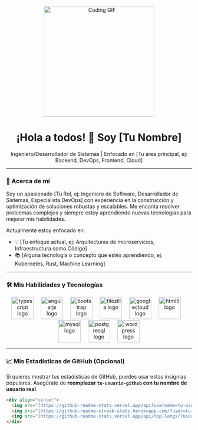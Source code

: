 <div align="center">
  <img src="https://media3.giphy.com/media/v1.Y2lkPTc5MGI3NjExMjI3d2RtdGlmN2ZvNWFqMHUyOGVlaTN5ODIzbGVhazZzODR5dWttZiZlcD12MV9pbnRlcm5hbF9naWZfYnlfaWQmY3Q9Zw/3ohrytNWkgnqMaiS8E/giphy.gif" width="300" alt="Coding GIF" />
  <h1>¡Hola a todos! 👋 Soy [Tu Nombre]</h1>
  <p>Ingeniero/Desarrollador de Sistemas | Enfocado en [Tu área principal, ej: Backend, DevOps, Frontend, Cloud]</p>
</div>

---

### 🚀 Acerca de mí

Soy un apasionado [Tu Rol, ej: Ingeniero de Software, Desarrollador de Sistemas, Especialista DevOps] con experiencia en la construcción y optimización de soluciones robustas y escalables. Me encanta resolver problemas complejos y siempre estoy aprendiendo nuevas tecnologías para mejorar mis habilidades.

Actualmente estoy enfocado en:
- 💡 [Tu enfoque actual, ej: Arquitecturas de microservicios, Infraestructura como Código]
- 📚 [Alguna tecnología o concepto que estés aprendiendo, ej: Kubernetes, Rust, Machine Learning]

---

### 🛠️ Mis Habilidades y Tecnologías

<div align="center">
  <img src="https://skillicons.dev/icons?i=ts" height="60" alt="typescript logo"  />
  <img width="12" />
  <img src="https://cdn.jsdelivr.net/gh/devicons/devicon/icons/angularjs/angularjs-original.svg" height="60" alt="angularjs logo"  />
  <img width="12" />
  <img src="https://cdn.jsdelivr.net/gh/devicons/devicon/icons/bootstrap/bootstrap-original.svg" height="60" alt="bootstrap logo"  />
  <img width="12" />
  <img src="https://cdn.jsdelivr.net/gh/devicons/devicon/icons/filezilla/filezilla-plain.svg" height="60" alt="filezilla logo"  />
  <img width="12" />
  <img src="https://cdn.jsdelivr.net/gh/devicons/devicon/icons/googlecloud/googlecloud-original.svg" height="60" alt="googlecloud logo"  />
  <img width="12" />
  <img src="https://skillicons.dev/icons?i=html" height="60" alt="html5 logo"  />
  <img width="12" />
  <img src="https://cdn.jsdelivr.net/gh/devicons/devicon/icons/mysql/mysql-original.svg" height="60" alt="mysql logo"  />
  <img width="12" />
  <img src="https://cdn.jsdelivr.net/gh/devicons/devicon/icons/postgresql/postgresql-original.svg" height="60" alt="postgresql logo"  />
  <img width="12" />
  <img src="https://cdn.jsdelivr.net/gh/devicons/devicon/icons/wordpress/wordpress-original.svg" height="60" alt="wordpress logo"  />
</div>

---

### 📈 Mis Estadísticas de GitHub (Opcional)

Si quieres mostrar tus estadísticas de GitHub, puedes usar estas insignias populares. Asegúrate de **reemplazar `tu-usuario-github` con tu nombre de usuario real**.

```html
<div align="center">
  <img src="[https://github-readme-stats.vercel.app/api?username=tu-usuario-github&show_icons=true&theme=dark&include_all_commits=true&count_private=true](https://github-readme-stats.vercel.app/api?username=tu-usuario-github&show_icons=true&theme=dark&include_all_commits=true&count_private=true)" alt="Estadísticas de GitHub" />
  <img src="[https://github-readme-streak-stats.herokuapp.com/?user=tu-usuario-github&theme=dark](https://github-readme-streak-stats.herokuapp.com/?user=tu-usuario-github&theme=dark)" alt="Racha de contribuciones" />
  <img src="[https://github-readme-stats.vercel.app/api/top-langs/?username=tu-usuario-github&layout=compact&theme=dark](https://github-readme-stats.vercel.app/api/top-langs/?username=tu-usuario-github&layout=compact&theme=dark)" alt="Lenguajes más usados" />
</div>
